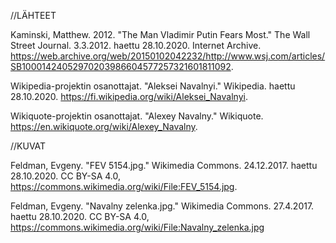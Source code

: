 //LÄHTEET

Kaminski, Matthew. 2012. "The Man Vladimir Putin Fears Most." The Wall Street Journal. 3.3.2012. haettu 28.10.2020. Internet Archive. https://web.archive.org/web/20150102042232/http://www.wsj.com/articles/SB10001424052970203986604577257321601811092.

Wikipedia-projektin osanottajat. "Aleksei Navalnyi." Wikipedia. haettu 28.10.2020. https://fi.wikipedia.org/wiki/Aleksei_Navalnyi.

Wikiquote-projektin osanottajat. "Alexey Navalny." Wikiquote. https://en.wikiquote.org/wiki/Alexey_Navalny.

//KUVAT

Feldman, Evgeny. "FEV 5154.jpg." Wikimedia Commons. 24.12.2017. haettu 28.10.2020. CC BY-SA 4.0, https://commons.wikimedia.org/wiki/File:FEV_5154.jpg.

Feldman, Evgeny. "Navalny zelenka.jpg." Wikimedia Commons. 27.4.2017. haettu 28.10.2020. CC BY-SA 4.0, https://commons.wikimedia.org/wiki/File:Navalny_zelenka.jpg
